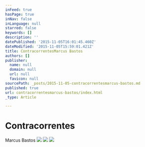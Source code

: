 ```yaml
---
inFeed: true
hasPage: true
inNav: false
inLanguage: null
starred: false
keywords: []
description: ''
datePublished: '2015-11-05T16:01:45.460Z'
dateModified: '2015-11-05T15:59:01.421Z'
title: ContracorrentesMarcus Bastos
authors: []
publisher:
  name: null
  domain: null
  url: null
  favicon: null
sourcePath: _posts/2015-11-05-contracorrentesmarcus-bastos.md
published: true
url: contracorrentesmarcus-bastos/index.html
_type: Article

---
```

# Contracorrentes

Marcus Bastos
![](https://the-grid-user-content.s3-us-west-2.amazonaws.com/1a5460ad-2952-45b2-afff-6a76b08c1645.jpg)
![](https://the-grid-user-content.s3-us-west-2.amazonaws.com/bc1ac976-29ed-43de-9f97-a34cf889c99e.jpg)
![](https://the-grid-user-content.s3-us-west-2.amazonaws.com/7815d3c2-224a-499b-bb9d-db1d2f8ac17a.jpg)